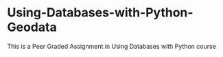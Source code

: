 # Using-Databases-with-Python-Geodata
This is a Peer Graded Assignment in Using Databases with Python course 
